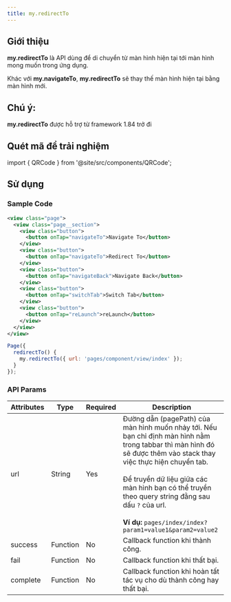 ```yaml
---
title: my.redirectTo
---
```


## Giới thiệu

**my.redirectTo** là API dùng để di chuyển từ màn hình hiện tại tới màn hình mong muốn trong ứng dụng.

Khác với **my.navigateTo**, **my.redirectTo** sẽ thay thế màn hình hiện tại bằng màn hình mới.

## Chú ý:

**my.redirectTo** được hỗ trợ từ framework 1.84 trở đi

## Quét mã để trải nghiệm

import { QRCode } from '@site/src/components/QRCode';

<QRCode page="pages/api/navigator/index" />

## Sử dụng

### Sample Code

```xml
<view class="page">
  <view class="page__section">
    <view class="button">
      <button onTap="navigateTo">Navigate To</button>
    </view>
    <view class="button">
      <button onTap="navigateTo">Redirect To</button>
    </view>
    <view class="button">
      <button onTap="navigateBack">Navigate Back</button>
    </view>
    <view class="button">
      <button onTap="switchTab">Switch Tab</button>
    </view>
    <view class="button">
      <button onTap="reLaunch">reLaunch</button>
    </view>
  </view>
</view>
```

```js
Page({
  redirectTo() {
    my.redirectTo({ url: 'pages/component/view/index' });
  }
});
```

### API Params

| Attributes | Type     | Required | Description                                                                                                                                                                                                                                                                                                                                              |
| ---------- | -------- | -------- | -------------------------------------------------------------------------------------------------------------------------------------------------------------------------------------------------------------------------------------------------------------------------------------------------------------------------------------------------------- |
| url        | String   | Yes      | Đường dẫn (pagePath) của màn hình muốn nhảy tới. Nếu bạn chỉ định màn hình nằm trong tabbar thì màn hình đó sẽ được thêm vào stack thay việc thực hiện chuyển tab. <br /><br /> Để truyền dữ liệu giữa các màn hình bạn có thể truyền theo query string đằng sau dấu `?` của url. <br /><br />**Ví dụ:** `pages/index/index?param1=value1&param2=value2` |
| success    | Function | No       | Callback function khi thành công.                                                                                                                                                                                                                                                                                                                        |
| fail       | Function | No       | Callback function khi thất bại.                                                                                                                                                                                                                                                                                                                          |
| complete   | Function | No       | Callback function khi hoàn tất tác vụ cho dù thành công hay thất bại.                                                                                                                                                                                                                                                                                    |
